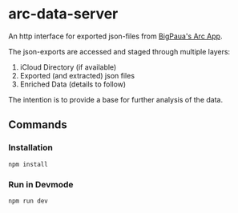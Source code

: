 # arc-data-server

An http interface for exported json-files from [BigPaua's Arc App](https://www.bigpaua.com/arcapp/privacy).

The json-exports are accessed and staged through multiple layers:

1. iCloud Directory (if available)
1. Exported (and extracted) json files
1. Enriched Data (details to follow)

The intention is to provide a base for further analysis of the data.

## Commands
### Installation
`npm install`

### Run in Devmode
`npm run dev`